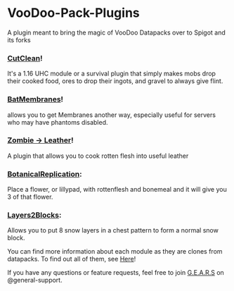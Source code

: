# VooDoo-Pack-Plugins
A plugin meant to bring the magic of VooDoo Datapacks over to Spigot and its forks

### [CutClean](http://mc.voodoobeard.com/#cutclean)!
It's a 1.16 UHC module or a survival plugin that simply makes mobs drop their cooked food, ores to drop their ingots, and gravel to always give flint.

### [BatMembranes](http://mc.voodoobeard.com/#bat_membranes)!
allows you to get Membranes another way, especially useful for servers who may have phantoms disabled. 

### [Zombie -> Leather](http://mc.voodoobeard.com/#zombie_leather)!
A plugin that allows you to cook rotten flesh into useful leather

### [BotanicalReplication](http://mc.voodoobeard.com/#botanical_replication): 
Place a flower, or lillypad, with rottenflesh and bonemeal and it will give you 3 of that flower. 

### [Layers2Blocks](http://mc.voodoobeard.com/#layers2blocks): 
Allows you to put 8 snow layers in a chest pattern to form a normal snow block.

You can find more information about each module as they are clones from datapacks. To find out all of them, see [Here](http://mc.voodoobeard.com/#)!

If you have any questions or feature requests, feel free to join [G.E.A.R.S](https://discord.gg/qnJ75pX) on @general-support.
